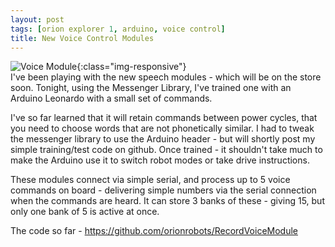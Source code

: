 ```yaml
---
layout: post
tags: [orion explorer 1, arduino, voice control]
title: New Voice Control Modules
---
```

![Voice Module](/assets/2014-01-12-new-voice-control-modules/voice-module-close.jpg){:class="img-responsive"}<br />
I've been playing with the new speech modules - which will be on the store soon. Tonight, using the Messenger Library, I've trained one with an Arduino Leonardo with a small set of commands.

I've so far learned that it will retain commands between power cycles, that you need to choose words that are not phonetically similar. I had to tweak the messenger library to use the Arduino header - but will shortly post my simple training/test code on github. Once trained - it shouldn't take much to make the Arduino use it to switch robot modes or take drive instructions.

These modules connect via simple serial, and process up to 5 voice commands on board - delivering simple numbers via the serial connection when the commands are heard. It can store 3 banks of these - giving 15, but only one bank of 5 is active at once.

The code so far - <https://github.com/orionrobots/RecordVoiceModule>
